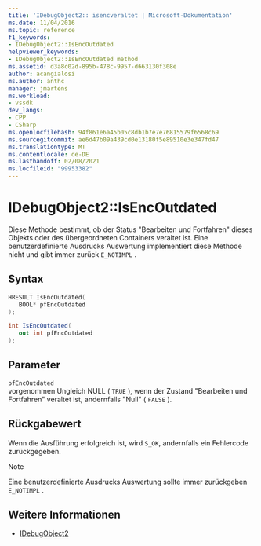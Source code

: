 ```yaml
---
title: 'IDebugObject2:: isencveraltet | Microsoft-Dokumentation'
ms.date: 11/04/2016
ms.topic: reference
f1_keywords:
- IDebugObject2::IsEncOutdated
helpviewer_keywords:
- IDebugObject2::IsEncOutdated method
ms.assetid: d3a8c02d-895b-478c-9957-d663130f308e
author: acangialosi
ms.author: anthc
manager: jmartens
ms.workload:
- vssdk
dev_langs:
- CPP
- CSharp
ms.openlocfilehash: 94f861e6a45b05c8db1b7e7e76815579f6568c69
ms.sourcegitcommit: ae6d47b09a439cd0e13180f5e89510e3e347fd47
ms.translationtype: MT
ms.contentlocale: de-DE
ms.lasthandoff: 02/08/2021
ms.locfileid: "99953382"
---
```

# <a name="idebugobject2isencoutdated"></a>IDebugObject2::IsEncOutdated
Diese Methode bestimmt, ob der Status "Bearbeiten und Fortfahren" dieses Objekts oder des übergeordneten Containers veraltet ist. Eine benutzerdefinierte Ausdrucks Auswertung implementiert diese Methode nicht und gibt immer zurück `E_NOTIMPL` .

## <a name="syntax"></a>Syntax

```cpp
HRESULT IsEncOutdated(
   BOOL* pfEncOutdated
);
```

```csharp
int IsEncOutdated(
   out int pfEncOutdated
);
```

## <a name="parameters"></a>Parameter
`pfEncOutdated`\
vorgenommen Ungleich NULL ( `TRUE` ), wenn der Zustand "Bearbeiten und Fortfahren" veraltet ist, andernfalls "Null" ( `FALSE` ).

## <a name="return-value"></a>Rückgabewert
 Wenn die Ausführung erfolgreich ist, wird `S_OK`, andernfalls ein Fehlercode zurückgegeben.

> [!NOTE]
> Eine benutzerdefinierte Ausdrucks Auswertung sollte immer zurückgeben `E_NOTIMPL` .

## <a name="see-also"></a>Weitere Informationen
- [IDebugObject2](../../../extensibility/debugger/reference/idebugobject2.md)
